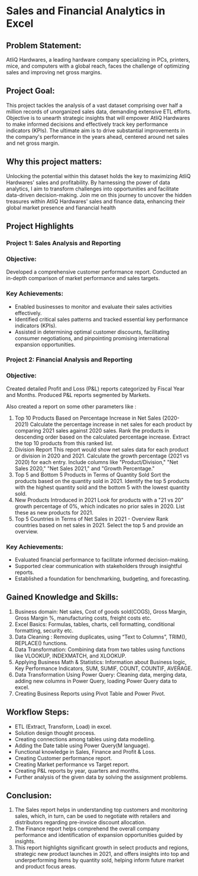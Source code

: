  # Sales and Financial Analytics in Excel
##  Problem Statement: 
AtliQ Hardwares, a leading hardware company specializing in PCs, printers, mice, and 
computers with a global reach, faces the challenge of optimizing sales and improving 
net gross margins. 

## Project Goal: 
This project tackles the analysis of a vast dataset comprising over half a million records 
of unorganized sales data, demanding extensive ETL efforts. Objective is to unearth 
strategic insights that will empower AtliQ Hardwares to make informed decisions and 
effectively track key performance indicators (KPIs). The ultimate aim is to drive 
substantial improvements in the company's performance in the years ahead, centered 
around net sales and net gross margin. 

## Why this project matters:
Unlocking the potential within this dataset holds the key to maximizing AtliQ 
Hardwares' sales and profitability. 
By harnessing the power of data analytics, I aim to transform challenges into 
opportunities and facilitate data-driven decision-making. 
Join me on this journey to uncover the hidden treasures within AtliQ Hardwares' sales 
and finance data, enhancing their global market presence and fianancial health

## Project Highlights
### Project 1: Sales Analysis and Reporting 
  ### Objective:
 Developed a comprehensive customer performance report. 
Conducted an in-depth comparison of market performance and sales targets.
 ### Key Achievements:
- Enabled businesses to monitor and evaluate their sales activities effectively. 
- Identified critical sales patterns and tracked essential key performance indicators 
(KPIs).
- Assisted in determining optimal customer discounts, facilitating consumer 
negotiations, and pinpointing promising international expansion opportunities.
### Project 2: Financial Analysis and Reporting 
###  Objective:
Created detailed Profit and Loss (P&L) reports categorized by Fiscal Year and Months. 
Produced P&L reports segmented by Markets. 

Also created a report on some other parameters like :

1. Top 10 Products Based on Percentage Increase in Net Sales (2020-2021)
Calculate the percentage increase in net sales for each product by comparing 2021 sales against 2020 sales.
Rank the products in descending order based on the calculated percentage increase.
Extract the top 10 products from this ranked list.
2. Division Report
This report would show net sales data for each product or division in 2020 and 2021.
Calculate the growth percentage (2021 vs 2020) for each entry.
Include columns like "Product/Division," "Net Sales 2020," "Net Sales 2021," and "Growth Percentage."
3. Top 5 and Bottom 5 Products in Terms of Quantity Sold
Sort the products based on the quantity sold in 2021.
Identify the top 5 products with the highest quantity sold and the bottom 5 with the lowest quantity sold.
4. New Products Introduced in 2021
Look for products with a "21 vs 20" growth percentage of 0%, which indicates no prior sales in 2020.
List these as new products for 2021.
5. Top 5 Countries in Terms of Net Sales in 2021 - Overview
Rank countries based on net sales in 2021.
Select the top 5 and provide an overview.


### Key Achievements:
- Evaluated financial performance to facilitate informed decision-making. 
- Supported clear communication with stakeholders through insightful reports. 
- Established a foundation for benchmarking, budgeting, and forecasting. 

## Gained Knowledge and Skills:
1. Business domain: Net sales, Cost of goods sold(COGS), Gross Margin, Gross Margin %, manufacturing costs, freight costs etc.
2. Excel Basics: Formulas, tables, charts, cell formatting, conditional formatting, security etc.
3. Data Cleaning : Removing duplicates, using “Text to Columns”, TRIM(), REPLACE() functions.
4. Data Transformation: Combining data from two tables using functions like VLOOKUP, INDEXMATCH, and XLOOKUP.
5. Applying Business Math & Statistics: Information about Business logic, Key Performance Indicators, SUM, SUMIF, COUNT, COUNTIF, AVERAGE.
6. Data Transformation Using Power Query: Cleaning data, merging data, adding new columns in Power Query, loading Power Query data to excel.
7. Creating Business Reports using Pivot Table and Power Pivot.


## Workflow Steps:
- ETL (Extract, Transform, Load) in excel.
- Solution design thought process.
- Creating connections among tables using data modelling.
- Adding the Date table using Power Query(M language).
- Functional knowledge in Sales, Finance and Profit & Loss.
- Creating Customer performance report.
- Creating Market performance vs Target report.
- Creating P&L reports by year, quarters and months.
- Further analysis of the given data by solving the assignment problems.

## Conclusion:
1. The Sales report helps in understanding top customers and monitoring sales, which, in turn, can be used to negotiate with retailers and distributors regarding pre-invoice discount allocation.
2. The Finance report helps comprehend the overall company performance and identification of expansion opportunities guided by insights.
3. This report highlights significant growth in select products and regions, strategic new product launches in 2021, and offers insights into top and underperforming items by quantity sold, helping inform future market and product focus areas.






